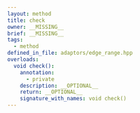 ```yaml
---
layout: method
title: check
owner: __MISSING__
brief: __MISSING__
tags:
  - method
defined_in_file: adaptors/edge_range.hpp
overloads:
  void check():
    annotation:
      - private
    description: __OPTIONAL__
    return: __OPTIONAL__
    signature_with_names: void check()
---
```

